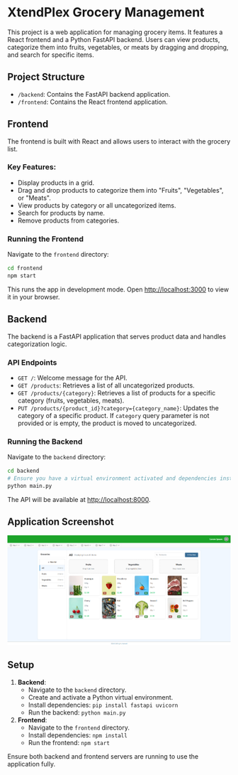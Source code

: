 # XtendPlex Grocery Management

This project is a web application for managing grocery items. It features a React frontend and a Python FastAPI backend. Users can view products, categorize them into fruits, vegetables, or meats by dragging and dropping, and search for specific items.

## Project Structure

-   `/backend`: Contains the FastAPI backend application.
-   `/frontend`: Contains the React frontend application.

## Frontend

The frontend is built with React and allows users to interact with the grocery list.

### Key Features:
- Display products in a grid.
- Drag and drop products to categorize them into "Fruits", "Vegetables", or "Meats".
- View products by category or all uncategorized items.
- Search for products by name.
- Remove products from categories.

### Running the Frontend
Navigate to the `frontend` directory:
```bash
cd frontend
npm start
```
This runs the app in development mode. Open [http://localhost:3000](http://localhost:3000) to view it in your browser.

## Backend

The backend is a FastAPI application that serves product data and handles categorization logic.

### API Endpoints

-   `GET /`: Welcome message for the API.
-   `GET /products`: Retrieves a list of all uncategorized products.
-   `GET /products/{category}`: Retrieves a list of products for a specific category (fruits, vegetables, meats).
-   `PUT /products/{product_id}?category={category_name}`: Updates the category of a specific product. If `category` query parameter is not provided or is empty, the product is moved to uncategorized.

### Running the Backend
Navigate to the `backend` directory:
```bash
cd backend
# Ensure you have a virtual environment activated and dependencies installed (e.g., uvicorn, fastapi)
python main.py
```
The API will be available at [http://localhost:8000](http://localhost:8000).

## Application Screenshot

![Frontend UI](/frontend/public/frontend-UI.png)

## Setup

1.  **Backend**:
    *   Navigate to the `backend` directory.
    *   Create and activate a Python virtual environment.
    *   Install dependencies: `pip install fastapi uvicorn`
    *   Run the backend: `python main.py`
2.  **Frontend**:
    *   Navigate to the `frontend` directory.
    *   Install dependencies: `npm install`
    *   Run the frontend: `npm start`

Ensure both backend and frontend servers are running to use the application fully.
```